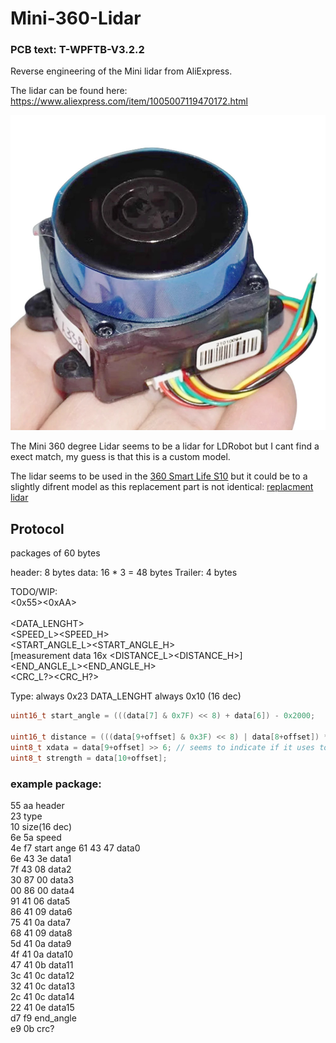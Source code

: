 # Mini-360-Lidar 
### PCB text: T-WPFTB-V3.2.2

Reverse engineering of the Mini lidar from AliExpress.

The lidar can be found here: https://www.aliexpress.com/item/1005007119470172.html

![LiDAR](doc/LiDAR.jpg)

The Mini 360 degree Lidar seems to be a lidar for LDRobot but I cant find a exect match, my guess is that this is a custom model.

The lidar seems to be used in the [360 Smart Life S10](https://smart.360.com/robot/s10.html) but it could be to a slightly difrent model as this replacement part is not identical: [replacment lidar](https://www.ep-mediastore-ab.de/360-s10-mini-lds-lidar-sensor-ld06-p-62332.html)

## Protocol
packages of 60 bytes



header: 8 bytes
data: 16 * 3 = 48 bytes
Trailer: 4 bytes

TODO/WIP:  
<0x55><0xAA>  
<TYPE>  
<DATA_LENGHT>  
<SPEED_L><SPEED_H>  
<START_ANGLE_L><START_ANGLE_H>  
[measurement data 16x  <DISTANCE_L><DISTANCE_H><INTENSITY>]  
<END_ANGLE_L><END_ANGLE_H>  
<CRC_L?><CRC_H?>  

Type: always 0x23
DATA_LENGHT always 0x10 (16 dec)  

``` c++
uint16_t start_angle = (((data[7] & 0x7F) << 8) + data[6]) - 0x2000;  

uint16_t distance = (((data[9+offset] & 0x3F) << 8) | data[8+offset]) * 0.1; // mm  
uint8_t xdata = data[9+offset] >> 6; // seems to indicate if it uses tof or triangelation but im not sure.... (changes from 1 to 0 at a distance of XXmm)  
uint8_t strength = data[10+offset];  
```

### example package:  
55 aa header  
23  type  
10 size(16 dec)  
6e 5a speed  
4e f7 start ange
61 43 47 data0  
6e 43 3e data1  
7f 43 08 data2  
30 87 00 data3  
00 86 00 data4  
91 41 06 data5  
86 41 09 data6  
75 41 0a data7  
68 41 09 data8  
5d 41 0a data9  
4f 41 0a data10  
47 41 0b data11  
3c 41 0c data12  
32 41 0c data13  
2c 41 0c data14  
22 41 0e data15  
d7 f9 end_angle  
e9 0b crc?  
